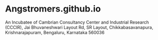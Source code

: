 # Angstromers.github.io
An Incubatee of Cambrian Consultancy Center and Industrial Research (CCCIR),  Jai Bhuvaneshwari Layout Rd, SR Layout, Chikkabasavanapura, Krishnarajapuram, Bengaluru, Karnataka 560036
